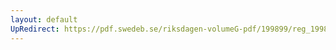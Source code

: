 ```yaml
---
layout: default
UpRedirect: https://pdf.swedeb.se/riksdagen-volumeG-pdf/199899/reg_199899/reg_199899_0008.pdf
---
```

